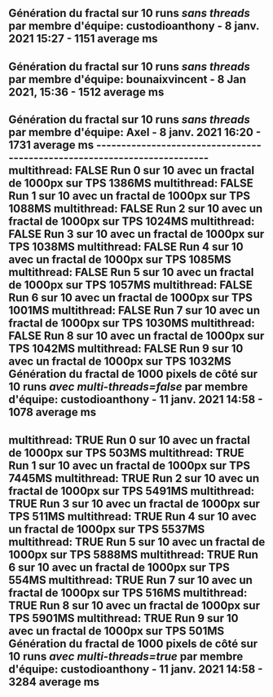 Génération du fractal sur 10 runs *sans threads* par membre d'équipe: 
custodioanthony - 8 janv. 2021 15:27 - 1151 average ms
-------------------------------------------------------------------------
Génération du fractal sur 10 runs *sans threads* par membre d'équipe: 
bounaixvincent - 8 Jan 2021, 15:36 - 1512 average ms
-------------------------------------------------------------------------
Génération du fractal sur 10 runs *sans threads* par membre d'équipe: 
Axel - 8 janv. 2021 16:20 - 1731 average ms
-------------------------------------------------------------------------multithread: FALSE Run 0 sur 10 avec un fractal de 1000px sur TPS 1386MS
multithread: FALSE Run 1 sur 10 avec un fractal de 1000px sur TPS 1088MS
multithread: FALSE Run 2 sur 10 avec un fractal de 1000px sur TPS 1024MS
multithread: FALSE Run 3 sur 10 avec un fractal de 1000px sur TPS 1038MS
multithread: FALSE Run 4 sur 10 avec un fractal de 1000px sur TPS 1085MS
multithread: FALSE Run 5 sur 10 avec un fractal de 1000px sur TPS 1057MS
multithread: FALSE Run 6 sur 10 avec un fractal de 1000px sur TPS 1001MS
multithread: FALSE Run 7 sur 10 avec un fractal de 1000px sur TPS 1030MS
multithread: FALSE Run 8 sur 10 avec un fractal de 1000px sur TPS 1042MS
multithread: FALSE Run 9 sur 10 avec un fractal de 1000px sur TPS 1032MS
Génération du fractal de 1000 pixels de côté sur 10 runs *avec multi-threads=false* par membre d'équipe: 
custodioanthony - 11 janv. 2021 14:58 - 1078 average ms
-------------------------------------------------------------------------
multithread: TRUE Run 0 sur 10 avec un fractal de 1000px sur TPS 503MS
multithread: TRUE Run 1 sur 10 avec un fractal de 1000px sur TPS 7445MS
multithread: TRUE Run 2 sur 10 avec un fractal de 1000px sur TPS 5491MS
multithread: TRUE Run 3 sur 10 avec un fractal de 1000px sur TPS 511MS
multithread: TRUE Run 4 sur 10 avec un fractal de 1000px sur TPS 5537MS
multithread: TRUE Run 5 sur 10 avec un fractal de 1000px sur TPS 5888MS
multithread: TRUE Run 6 sur 10 avec un fractal de 1000px sur TPS 554MS
multithread: TRUE Run 7 sur 10 avec un fractal de 1000px sur TPS 516MS
multithread: TRUE Run 8 sur 10 avec un fractal de 1000px sur TPS 5901MS
multithread: TRUE Run 9 sur 10 avec un fractal de 1000px sur TPS 501MS
Génération du fractal de 1000 pixels de côté sur 10 runs *avec multi-threads=true* par membre d'équipe: 
custodioanthony - 11 janv. 2021 14:58 - 3284 average ms
-------------------------------------------------------------------------
